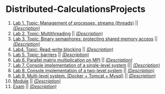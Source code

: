 # Distributed-CalculationsProjects
1. [Lab 1. Topic: Management of processes, streams (threads)](https://github.com/TEGTO/Distributed-CalculationsProjects/new/main?readme=1) || *[(Description)](https://github.com/TEGTO/Distributed-CalculationsProjects/blob/main/ProjectsDescription/Lab1.pdf)*
2. [Lab 2. Topic: Multithreading](https://github.com/TEGTO/Distributed-CalculationsProjects/tree/main/Lab2) || *[(Description)](https://github.com/TEGTO/Distributed-CalculationsProjects/blob/main/ProjectsDescription/Lab2.pdf)*
3. [Lab 3. Topic: Binary semaphores: protecting shared memory access](https://github.com/TEGTO/Distributed-CalculationsProjects/tree/main/Lab3) || *[(Description)](https://github.com/TEGTO/Distributed-CalculationsProjects/blob/main/ProjectsDescription/Lab3.pdf)*
4. [Lab4. Topic: Read-write blocking](https://github.com/TEGTO/Distributed-CalculationsProjects/tree/main/Lab4) || *[(Description)](https://github.com/TEGTO/Distributed-CalculationsProjects/blob/main/ProjectsDescription/Lab4.pdf)*
5. [Lab 5. Topic: barriers](https://github.com/TEGTO/Distributed-CalculationsProjects/tree/main/Lab5) || *[(Description)](https://github.com/TEGTO/Distributed-CalculationsProjects/blob/main/ProjectsDescription/Lab5.pdf)*
6. [Lab 6. Parallel matrix multiplication on MPI](https://github.com/TEGTO/Distributed-CalculationsProjects/tree/main/Lab6) || *[(Description)](https://github.com/TEGTO/Distributed-CalculationsProjects/blob/main/ProjectsDescription/Lab6.pdf)*
7. [Lab 7. Console implementation of a single-level system](https://github.com/TEGTO/Distributed-CalculationsProjects/tree/main/Lab7) [|| *[(Description)](https://github.com/TEGTO/Distributed-CalculationsProjects/blob/main/ProjectsDescription/Lab7.pdf)*
8. [Lab 8. Console implementation of a two-level system](https://github.com/TEGTO/Distributed-CalculationsProjects/tree/main/Lab8) || *[(Description)](https://github.com/TEGTO/Distributed-CalculationsProjects/blob/main/ProjectsDescription/Lab8.pdf)*
9. [Lab 9. Multi-level system. (Docker + Tomcat + Mysql)](https://github.com/TEGTO/Distributed-CalculationsProjects/tree/main/Lab9) || *[(Description)](https://github.com/TEGTO/Distributed-CalculationsProjects/blob/main/ProjectsDescription/Lab9.pdf)*
10. [Module](https://github.com/TEGTO/Distributed-CalculationsProjects/tree/main/Module1) || *[(Description)](https://github.com/TEGTO/Distributed-CalculationsProjects/blob/main/ProjectsDescription/Module.pdf)*
11. [Exam](https://github.com/TEGTO/Distributed-CalculationsProjects/tree/main/Exam) || *[(Description)](https://github.com/TEGTO/Distributed-CalculationsProjects/blob/main/ProjectsDescription/Exam.pdf)*
